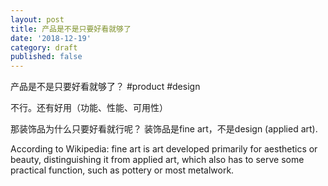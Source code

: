 ```yaml
---
layout: post
title: 产品是不是只要好看就够了
date: '2018-12-19'
category: draft
published: false
---
```


产品是不是只要好看就够了？
#product #design

不行。还有好用（功能、性能、可用性）

那装饰品为什么只要好看就行呢？
装饰品是fine art，不是design (applied art).

According to Wikipedia:
fine art is art developed primarily for aesthetics or beauty, distinguishing it from applied art, which also has to serve some practical function, such as pottery or most metalwork.


